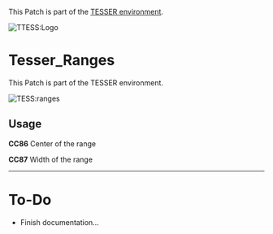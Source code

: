 This Patch is part of the [TESSER environment](https://bitbucket.org/AdrianArtacho/tesserakt/src/master/).

![TTESS:Logo](https://bitbucket.org/AdrianArtacho/tesserakt/raw/HEAD/TESSER_logo.png)

# Tesser_Ranges

This Patch is part of the TESSER environment.

![TESS:ranges](https://docs.google.com/drawings/d/e/2PACX-1vTd87VvT12Wwtq1X0U8FDUD_WdUwUhupUs52MiELvew95H0aXn0fMG8_2t1Kb0z0WI8AZdzeiJ3NMuH/pub?w=240&h=177)

## Usage

**CC86** Center of the range

**CC87** Width of the range

____

# To-Do

* Finish documentation...
